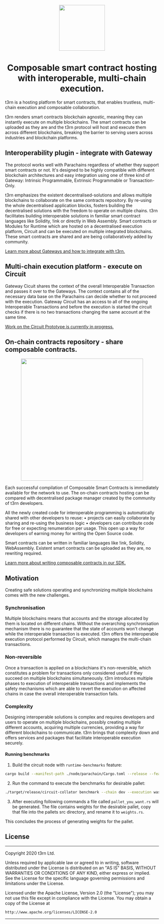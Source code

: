 <p align="center">
    <img height="150" src="./specification/assets/t3rn_Logo_Black.png?raw=true"/>
</p>
<h1 align="center">
Composable smart contract hosting with interoperable, multi-chain execution.
</h1>

t3rn is a hosting platform for smart contracts, that enables trustless, multi-chain execution and composable collaboration.

t3rn renders smart contracts blockchain agnostic, meaning they can instantly execute on multiple blockchains. The smart contracts can be uploaded as they are and the t3rn protocol will host and execute them across different blockchains, breaking the barrier to serving users across industries and blockchain platforms.


## Interoperability plugin - integrate with Gateway
The protocol works well with Parachains regardless of whether they support smart contracts or not. It's designed to be highly compatible with different blockchain architectures and easy integration using one of three kind of Gateway: Intrinsic Programmable, Extrinsic Programmable or Transaction-Only.

t3rn emphasizes the existent decentralised-solutions and allows multiple blockchains to collaborate on the same contracts repository. By re-using the whole decentralised application blocks, fosters building the decentralised solutions with the freedom to operate on multiple chains.
t3rn facilitates building interoperable solutions in familiar smart contract languages like Solidity, !ink or directly in Web Assembly. Smart contracts or Modules for Runtime which are hosted on a decentralised execution platform, Circuit and can be executed on multiple integrated blockchains. These smart contracts are shared and are being collaboratively added by community. 

[Learn more about Gateways and how to integrate with t3rn.](./gateway)

## Multi-chain execution platform - execute on Circuit
Gateway Cicuit shares the context of the overall Interoperable Transaction and passes it over to the Gateways. The context contains all of the necessary data base on the Parachains can decide whether to not proceed with the execution. 
Gateway Circuit has an access to all of the ongoing Interoperable Transactions and before the execution is started the circuit checks if there is no two transactions changing the same account at the same time. 

[Work on the Circuit Prototype is currently in progress.](./circuit)

## On-chain contracts repository - share composable contracts.
<p align="center">
  <img width="400" src="./specification/assets/circuit_gateways_contracts.png?raw=true"/>
</p>

Each successful compilation of Composable Smart Contracts is immediately available for the network to use. The on-chain contracts hosting can be compared with decentralised package manager created by the community of t3rn developers.

All the newly created code for interoperable programming is automatically shared with other developers to reuse:
•  projects can easily collaborate by sharing and re-using the business logic 
•  developers can contribute code for free or expecting renumeration per usage. This open up a way for developers of earning money for writing the Open Source code.

Smart contracts can be written in familiar languages like !ink, Solidity, WebAssembly. Existent smart contracts can be uploaded as they are, no rewriting required. 

[Learn more about writing composable contracts in our SDK.](./sdk)

## Motivation

Creating safe solutions operating and synchronizing multiple blockchains comes with the new challenges.
 
### Synchronisation
Multiple blockchains means that accounts and the storage allocated by them is located on different chains. Without the overarching synchronisation mechanism there is no guarantee that the state of accounts won't change while the interoperable transaction is executed. t3rn offers the interoperable execution protocol performed by Circuit, which manages the multi-chain transactions.

### Non-reversible
Once a transaction is applied on a blockchians it's non-reversible, which constitutes a problem for transactions only considered useful if they succeed on multiple blockchains simultaneously. t3rn introduces multiple phases to execution of interoperable transactions and implements the safety mechanisms which are able to revert the execution on affected chains in case the overall interoperable transaction fails. 

### Complexity
Designing interoperable solutions is complex and requires developers and users to operate on multiple blockchains, possibly creating multiple different accounts, acquiring multiple currencies, providing a way for different blockchains to communicate. t3rn brings that complexity down and offers services and packages that facilitate interoperable execution securely.

#### Running benchmarks

1. Build the circuit node with ```runtime-benchmarks``` feature:
```bash
cargo build --manifest-path ./node/parachain/Cargo.toml --release --features runtime-benchmarks
```
2. Run the command to execute the benchmarks for desirable pallet:
```bash
./target/release/circuit-collator benchmark --chain dev --execution wasm --wasm-execution compiled --pallet pallet_you_want --extrinsic '*' --steps 50 --repeat 20 --raw --template=./benchmarking/frame-weight-template.hbs --output .
```
3. After executing following commands a file called ```pallet_you_want.rs``` will be generated. The file contains weights for the desirable pallet, copy that file into the pallets src directory, and rename it to ```weights.rs```. 

This concludes the process of generating weights for the pallet.

## License

---
Copyright 2020 t3rn Ltd.

Unless required by applicable law or agreed to in writing, software
distributed under the License is distributed on an "AS IS" BASIS,
WITHOUT WARRANTIES OR CONDITIONS OF ANY KIND, either express or implied.
See the License for the specific language governing permissions and
limitations under the License.

Licensed under the Apache License, Version 2.0 (the "License");
you may not use this file except in compliance with the License.
You may obtain a copy of the License at

    http://www.apache.org/licenses/LICENSE-2.0

---
